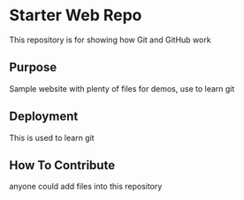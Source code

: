 # Starter Web Repo

This repository is for showing how Git and GitHub work

## Purpose

Sample website with plenty of files for demos, use to learn git

## Deployment

This is used to learn git

## How To Contribute

anyone could add files into this repository
